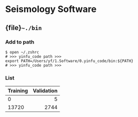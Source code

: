 # Seismology Software

## {file}`~./bin`

### Add to path

```
$ open ~/.zshrc
# >>> yinfu_code path >>>
export PATH=/Users/yf/1.Software/0.yinfu_code/bin:${PATH}
# >>> yinfu_code path >>>
```

### List

|    Training   |   Validation   |
| :------------ | -------------: |
|        0      |        5       |
|     13720     |      2744      |

